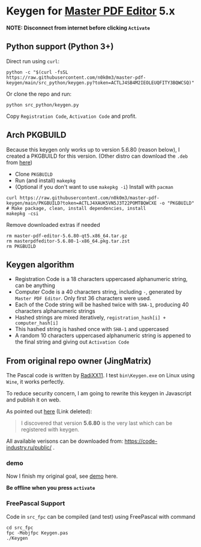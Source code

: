 # Keygen for [Master PDF Editor](https://code-industry.net/masterpdfeditor/) 5.x

**NOTE: Disconnect from internet before clicking `Activate`**

## Python support (Python 3+)
Direct run using `curl`:
```
python -c "$(curl -fsSL https://raw.githubusercontent.com/n0k0m3/master-pdf-keygen/main/src_python/keygen.py?token=ACTLJ4SB4M2IEOLEUQFITY3BQWCSQ)"
```
Or clone the repo and run:
```
python src_python/keygen.py
```
Copy `Registration Code`, `Activation Code` and profit.
## Arch PKGBUILD
Because this keygen only works up to version 5.6.80 (reason below), I created a PKGBUILD for this version.
(Other distro can download the `.deb` from [here](https://code-industry.ru/public/))

- Clone `PKGBUILD`
- Run (and install) `makepkg`
- (Optional if you don't want to use `makepkg -i`) Install with `pacman`
```
curl https://raw.githubusercontent.com/n0k0m3/master-pdf-keygen/main/PKGBUILD?token=ACTLJ4XAUK5VN5J3T22POMTBQWCXE -o "PKGBUILD"
# Make package, clean, install dependencies, install
makepkg -csi
```
Remove downloaded extras if needed
```
rm master-pdf-editor-5.6.80-qt5.x86_64.tar.gz
rm masterpdfeditor-5.6.80-1-x86_64.pkg.tar.zst
rm PKGBUILD
```

## Keygen algorithm

- Registration Code is a 18 characters uppercased alphanumeric string, can be anything  
- Computer Code is a 40 characters string, including `-`, generated by `Master PDF Editor`. Only first 36 characters were used.
- Each of the Code string will be hashed twice with `SHA-1`, producing 40 characters alphanumeric strings
- Hashed strings are mixed iteratively, `registration_hash[i] + computer_hash[i]`
- This hashed string is hashed once with `SHA-1` and uppercased
- A random 10 characters uppercased alphanumeric string is appened to the final string and giving out `Activation Code`

## From original repo owner (JingMatrix)

The Pascal code is written by [RadiXX11](https://radixx11rce2.blogspot.com/p/source-code.html). I test `bin\Keygen.exe` on Linux using `Wine`, it works perfectly.

To reduce security concern, I am going to rewrite this keygen in Javascript and publish it on web.

As pointed out [here](https://aur.archlinux.org/packages/masterpdfeditor-libs-included/) (Link deleted):

> I discovered that version **5.6.80** is the very last which can be registered with keygen.

All available verisons can be downloaded from: https://code-industry.ru/public/ .

### demo

Now I finish my original goal, see [demo](https://jingmatrix.github.io/articles/writings/2019-12-21-Workflow/#writing-documents) here.

**Be offline when you press `activate`**

### FreePascal Support

Code in `src_fpc` can be compiled (and test) using FreePascal with command
```
cd src_fpc
fpc -Mobjfpc Keygen.pas
./Keygen
```

